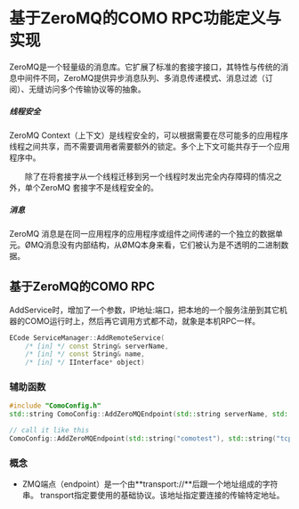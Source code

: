 # 基于ZeroMQ的COMO RPC功能定义与实现



ZeroMQ是一个轻量级的消息库。它扩展了标准的套接字接口，其特性与传统的消息中间件不同，ZeroMQ提供异步消息队列、多消息传递模式、消息过滤（订阅）、无缝访问多个传输协议等的抽象。

##### 线程安全

ZeroMQ Context（上下文）是线程安全的，可以根据需要在尽可能多的应用程序线程之间共享，而不需要调用者需要额外的锁定。多个上下文可能共存于一个应用程序中。 

　　除了在将套接字从一个线程迁移到另一个线程时发出完全内存障碍的情况之外，单个ZeroMQ 套接字不是线程安全的。

##### 消息

ZeroMQ 消息是在同一应用程序的应用程序或组件之间传递的一个独立的数据单元。ØMQ消息没有内部结构，从ØMQ本身来看，它们被认为是不透明的二进制数据。



## 基于ZeroMQ的COMO RPC 

AddService时，增加了一个参数，IP地址:端口，把本地的一个服务注册到其它机器的COMO运行时上，然后再它调用方式都不动，就象是本机RPC一样。

```cpp
ECode ServiceManager::AddRemoteService(
    /* [in] */ const String& serverName,
    /* [in] */ const String& name,
    /* [in] */ IInterface* object)
```



### 辅助函数

```cpp
#include "ComoConfig.h"
std::string ComoConfig::AddZeroMQEndpoint(std::string serverName, std::string endpoint)

// call it like this     
ComoConfig::AddZeroMQEndpoint(std::string("comotest"), std::string("tcp://192.168.1.18:1239"));
```



### 概念

- ZMQ端点（endpoint）是一个由**transport://**后跟一个地址组成的字符串。 transport指定要使用的基础协议。该地址指定要连接的传输特定地址。
